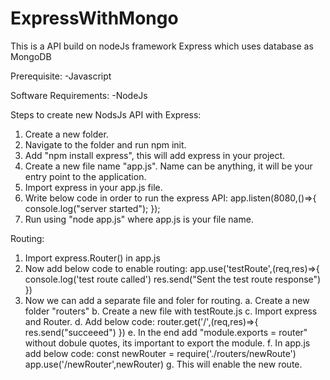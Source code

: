 # ExpressWithMongo
This is a API build on nodeJs framework Express which uses database as MongoDB


Prerequisite:
-Javascript

Software Requirements:
-NodeJs

Steps to create new NodsJs API with Express:
1. Create a new folder.
2. Navigate to the folder and run npm init.
3. Add "npm install express", this will add express in your project.
4. Create a new file name "app.js". Name can be anything, it will be your entry point to the application.
5. Import express in your app.js file.
6. Write below code in order to run the express API:
    app.listen(8080,()=>{
      console.log("server started");
    });
7. Run using "node app.js" where app.js is your file name.

Routing:
1. Import express.Router() in app.js
2. Now add below code to enable routing:
   app.use('testRoute',(req,res)=>{
    console.log('test route called')
    res.send("Sent the test route response")
   })
3. Now we can add a separate file and foler for routing.
  a. Create a new folder "routers"
  b. Create a new file with testRoute.js
  c. Import express and Router.
  d. Add below code:
      router.get('/',(req,res)=>{
       res.send("succeeed")
      })
   e. In the end add "module.exports = router" without dobule quotes, its important to export the module.
   f. In app.js add below code:
      const newRouter = require('./routers/newRoute')
      app.use('/newRouter',newRouter)
   g. This will enable the new route.
   




